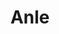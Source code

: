 ---
# This topic lives at
# https://digital.gov/topics/anle

slug: "anle"

# Topic Title
title: "Anle"

# description — keep it short and clear
summary: ""


# Weight
weight: 1

# For more information on managing topics,
# see https://github.com/GSA/digitalgov.gov/wiki
---